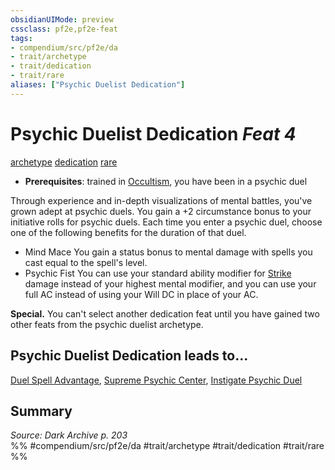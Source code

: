 ```yaml
---
obsidianUIMode: preview
cssclass: pf2e,pf2e-feat
tags:
- compendium/src/pf2e/da
- trait/archetype
- trait/dedication
- trait/rare
aliases: ["Psychic Duelist Dedication"]
---
```

# Psychic Duelist Dedication  *Feat 4*  
[archetype](/rules/traits/archetype.md)  [dedication](/rules/traits/dedication.md)  [rare](/rules/traits/rare.md)  

- **Prerequisites**: trained in [Occultism](/compendium/skills.md#Occultism), you have been in a psychic duel

Through experience and in-depth visualizations of mental battles, you've grown adept at psychic duels. You gain a +2 circumstance bonus to your initiative rolls for psychic duels. Each time you enter a psychic duel, choose one of the following benefits for the duration of that duel.

- Mind Mace You gain a status bonus to mental damage with spells you cast equal to the spell's level.
- Psychic Fist You can use your standard ability modifier for [Strike](/rules/actions/strike.md) damage instead of your highest mental modifier, and you can use your full AC instead of using your Will DC in place of your AC.

**Special.** You can't select another dedication feat until you have gained two other feats from the psychic duelist archetype.

## Psychic Duelist Dedication leads to...

[Duel Spell Advantage](/compendium/feats/duel-spell-advantage-da.md), [Supreme Psychic Center](/compendium/feats/supreme-psychic-center-da.md), [Instigate Psychic Duel](/compendium/feats/instigate-psychic-duel-da.md)

## Summary

*Source: Dark Archive p. 203*  
%% #compendium/src/pf2e/da #trait/archetype #trait/dedication #trait/rare %%